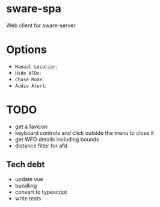 # sware-spa
Web client for sware-server

# Options
- `Manual Location`: 
- `Hide AFDs`: 
- `Chase Mode`:
- `Audio Alert`: 

# TODO
- get a favicon
- keyboard controls and click outside the menu to close it
- get WFO details including bounds
- distance filter for afd

## Tech debt
- update vue
- bundling
- convert to typescript
- write tests
